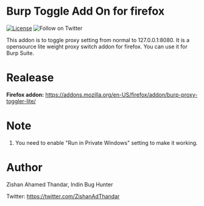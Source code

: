 # Burp Toggle Add On for firefox


[![License](https://img.shields.io/badge/license-MIT-_red.svg)](https://opensource.org/licenses/MIT)
![Follow on Twitter](https://img.shields.io/twitter/follow/ZishanAdThandar?style=social)

This addon is to toggle proxy setting from normal to 127.0.0.1:8080. It is a opensource lite weight proxy switch addon for firefox. You can use it for Burp Suite.

# Realease

<b>Firefox addon:</b> https://addons.mozilla.org/en-US/firefox/addon/burp-proxy-toggler-lite/

# Note

1. You need to enable "Run in Private Windows" setting to make it working.

# Author

Zishan Ahamed Thandar, Indin Bug Hunter

Twitter: https://twitter.com/ZishanAdThandar

